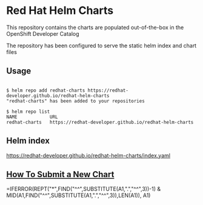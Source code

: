 # Red Hat Helm Charts
This repository contains the charts are populated out-of-the-box in the OpenShift Developer Catalog

The repository has been configured to serve the static helm index and chart files

## Usage

```

$ helm repo add redhat-charts https://redhat-developer.github.io/redhat-helm-charts
"redhat-charts" has been added to your repositories

$ helm repo list 
NAME           	URL                               
redhat-charts	https://redhat-developer.github.io/redhat-helm-charts  

```


## Helm index

https://redhat-developer.github.io/redhat-helm-charts/index.yaml
 

## [How To Submit a New Chart](https://github.com/redhat-developer/redhat-helm-charts/wiki/Adding-a-New-Chart)

=IFERROR(REPT("*",FIND("^^",SUBSTITUTE(A1,".","^^",3))-1) & MID(A1,FIND("^^",SUBSTITUTE(A1,".","^^",3)),LEN(A1)), A1)


